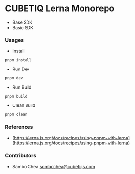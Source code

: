 # CUBETIQ Lerna Monorepo

-   Base SDK
-   Basic SDK

### Usages

-   Install

```shell
pnpm install
```

-   Run Dev

```shell
pnpm dev
```

-   Run Build

```shell
pnpm build
```

- Clean Build

```shell
pnpm clean
```

### References
- [https://lerna.js.org/docs/recipes/using-pnpm-with-lerna](https://lerna.js.org/docs/recipes/using-pnpm-with-lerna)

### Contributors

-   Sambo Chea <sombochea@cubetiqs.com>
